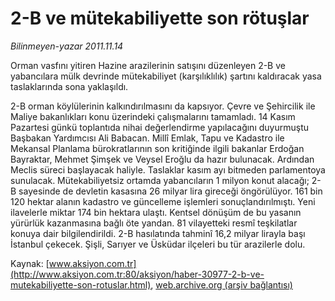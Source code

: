 # 2-B ve mütekabiliyette son rötuşlar

*Bilinmeyen-yazar 2011.11.14*

<font class="agenda2NewsSpot">
 Orman vasfını yitiren Hazine arazilerinin satışını düzenleyen 2-B ve yabancılara mülk devrinde mütekabiliyet (karşılıklılık) şartını kaldıracak yasa taslaklarında sona yaklaşıldı.
</font>
<font class="newsDetail">
 <p>
 </p>
 <p>
  2-B orman köylülerinin kalkındırılmasını da kapsıyor. Çevre ve Şehircilik ile Maliye bakanlıkları konu üzerindeki çalışmalarını tamamladı. 14 Kasım Pazartesi günkü toplantıda nihai değerlendirme yapılacağını duyurmuştu Başbakan Yardımcısı Ali Babacan. Millî Emlak, Tapu ve Kadastro ile Mekansal Planlama bürokratlarının son kritiğinde ilgili bakanlar Erdoğan Bayraktar, Mehmet Şimşek ve Veysel Eroğlu da hazır bulunacak. Ardından Meclis süreci başlayacak haliyle. Taslaklar kasım ayı bitmeden parlamentoya sunulacak. Mütekabiliyetsiz ortamda yabancıların 1 milyon konut alacağı; 2-B sayesinde de devletin kasasına 26 milyar lira gireceği öngörülüyor. 161 bin 120 hektar alanın kadastro ve güncelleme işlemleri sonuçlandırılmıştı. Yeni ilavelerle miktar 174 bin hektara ulaştı. Kentsel dönüşüm de bu yasanın yürürlük kazanmasına bağlı öte yandan. 81 vilayetteki resmî teşkilatlar konuya dair bilgilendirildi. 2-B hasılatında tahminî 16,2 milyar lirayla başı İstanbul çekecek. Şişli, Sarıyer ve Üsküdar ilçeleri bu tür arazilerle dolu.
 </p>
</font>

Kaynak: [www.aksiyon.com.tr](http://www.aksiyon.com.tr:80/aksiyon/haber-30977-2-b-ve-mutekabiliyette-son-rotuslar.html), [web.archive.org (arşiv bağlantısı)](http://web.archive.org/web/20111120211942/http://www.aksiyon.com.tr:80/aksiyon/haber-30977-2-b-ve-mutekabiliyette-son-rotuslar.html)
